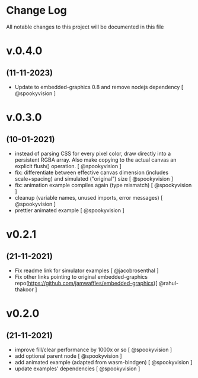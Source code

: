 # Change Log

All notable changes to this project will be documented in this file

# v.0.4.0
## (11-11-2023)
* Update to embedded-graphics 0.8 and remove nodejs dependency [ @spookyvision ]

# v.0.3.0
## (10-01-2021)

* instead of parsing CSS for every pixel color, draw directly into a persistent RGBA array. Also make copying to the actual canvas an explicit flush() operation. [ @spookyvision ] 
* fix: differentiate between effective canvas dimension (includes scale+spacing) and simulated ("original") size [ @spookyvision ] 
* fix: animation example compiles again (type mismatch) [ @spookyvision ] 
* cleanup (variable names, unused imports, error messages) [ @spookyvision ] 
* prettier animated example [ @spookyvision ] 

# v0.2.1
## (21-11-2021)

* Fix readme link for simulator examples [ @jacobrosenthal ]
* Fix other links pointing to original embedded-graphics repo(https://github.com/jamwaffles/embedded-graphics)[ @rahul-thakoor ]

# v0.2.0
## (21-11-2021)

* improve fill/clear performance by 1000x or so [ @spookyvision ]
* add optional parent node [ @spookyvision ]
* add animated example (adapted from wasm-bindgen) [ @spookyvision ]
* update examples' dependencies [ @spookyvision ] 